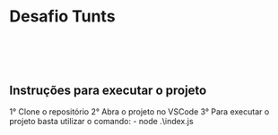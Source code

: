 <h1>Desafio Tunts<h1>
<br>
<h2>Instruções para executar o projeto</h2>
1°  Clone o repositório
2°  Abra o projeto no VSCode
3°  Para executar o projeto basta utilizar o comando:
      - node .\index.js
